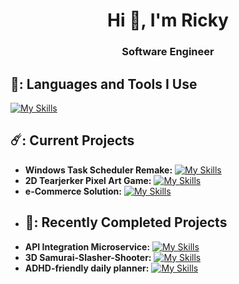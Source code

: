 <h1 align="center">Hi 👋, I'm Ricky</h1>
<h3 align="center">Software Engineer</h3>

## 👻: Languages and Tools I Use
[![My Skills](https://skillicons.dev/icons?i=cpp,py,lua,dotnet,cs,flask,mongodb,azure,postgres,unreal)](https://skillicons.dev)

## ☄️: Current Projects
- **Windows Task Scheduler Remake:** [![My Skills](https://skillicons.dev/icons?i=cpp,py)](https://skillicons.dev)
- **2D Tearjerker Pixel Art Game:** [![My Skills](https://skillicons.dev/icons?i=lua)](https://skillicons.dev) 
- **e-Commerce Solution:**  [![My Skills](https://skillicons.dev/icons?i=cs,dotnet)](https://skillicons.dev) 
- ## 🐧: Recently Completed Projects
- **API Integration Microservice:**  [![My Skills](https://skillicons.dev/icons?i=py,azure,postgres)](https://skillicons.dev)
- **3D Samurai-Slasher-Shooter:**  [![My Skills](https://skillicons.dev/icons?i=cpp,unreal)](https://skillicons.dev) 
- **ADHD-friendly daily planner:**  [![My Skills](https://skillicons.dev/icons?i=cpp)](https://skillicons.dev) 

